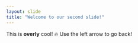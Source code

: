 ```yaml
---
layout: slide
title: "Welcome to our second slide!"
---
```

This is **overly** cool! 🔥
Use the left arrow to go back!
